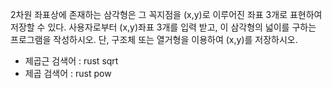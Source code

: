 2차원 좌표상에 존재하는 삼각형은 그 꼭지점을 (x,y)로 이루어진 좌표 3개로 표현하여 저장할 수 있다. 사용자로부터 (x,y)좌표 3개를 입력 받고, 이 삼각형의 넓이를 구하는 프로그램을 작성하시오. 단, 구조체 또는 열거형을 이용하여 (x,y)를 저장하시오.


- 제곱근 검색어 : rust sqrt
- 제곱 검색어 : rust pow
